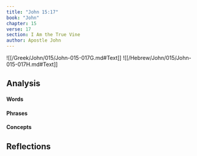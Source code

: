 ```yaml
---
title: "John 15:17"
book: "John"
chapter: 15
verse: 17
section: I Am the True Vine
author: Apostle John
---
```

![[/Greek/John/015/John-015-017G.md#Text]]
![[/Hebrew/John/015/John-015-017H.md#Text]]

## Analysis

#### Words

#### Phrases

#### Concepts

## Reflections
